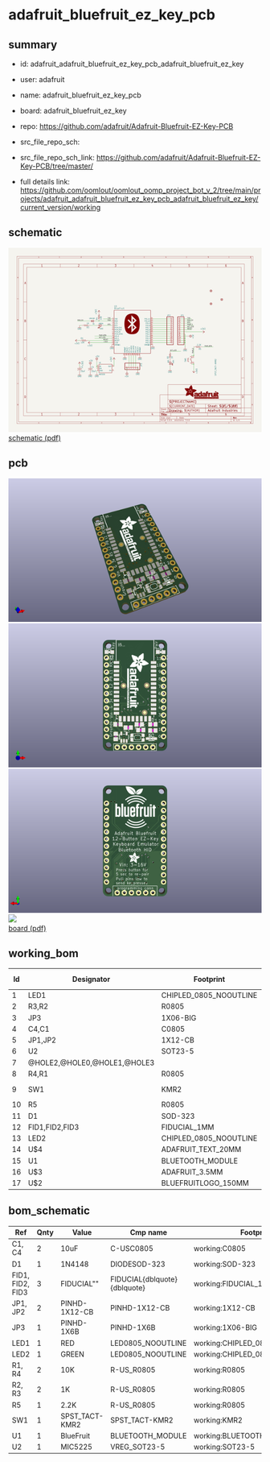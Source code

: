# adafruit_bluefruit_ez_key_pcb
 
## summary 
* id: adafruit_adafruit_bluefruit_ez_key_pcb_adafruit_bluefruit_ez_key
* user: adafruit
* name: adafruit_bluefruit_ez_key_pcb
* board: adafruit_bluefruit_ez_key
* repo: https://github.com/adafruit/Adafruit-Bluefruit-EZ-Key-PCB



* src_file_repo_sch: 
* src_file_repo_sch_link: https://github.com/adafruit/Adafruit-Bluefruit-EZ-Key-PCB/tree/master/
* full details link: https://github.com/oomlout/oomlout_oomp_project_bot_v_2/tree/main/projects/adafruit_adafruit_bluefruit_ez_key_pcb_adafruit_bluefruit_ez_key/current_version/working  

## schematic  
![](working_schematic_600.png)  
[schematic (pdf)](working_schematic.pdf) 






















## pcb  
![](working_3d_600.png) 
![](working_3d_front_600.png)  
![](working_3d_back_600.png)  
![](working_600.png)  
[board (pdf)](working.pdf)  

## working_bom
| Id | Designator | Footprint | Quantity | Designation | Supplier and ref |  | None | 
| --- | --- | --- | --- | --- | --- | --- | --- | 
| 1 | LED1 | CHIPLED_0805_NOOUTLINE | 1 | RED |  |  | [''] | 
| 2 | R3,R2 | R0805 | 2 | 1K |  |  | [''] | 
| 3 | JP3 | 1X06-BIG | 1 |  |  |  | [''] | 
| 4 | C4,C1 | C0805 | 2 | 10uF |  |  | [''] | 
| 5 | JP1,JP2 | 1X12-CB | 2 |  |  |  | [''] | 
| 6 | U2 | SOT23-5 | 1 | MIC5225 |  |  | [''] | 
| 7 | @HOLE2,@HOLE0,@HOLE1,@HOLE3 |  | 4 |  |  |  | [''] | 
| 8 | R4,R1 | R0805 | 2 | 10K |  |  | [''] | 
| 9 | SW1 | KMR2 | 1 | SPST_TACT-KMR2 |  |  | [''] | 
| 10 | R5 | R0805 | 1 | 2.2K |  |  | [''] | 
| 11 | D1 | SOD-323 | 1 | 1N4148 |  |  | [''] | 
| 12 | FID1,FID2,FID3 | FIDUCIAL_1MM | 3 | FIDUCIAL" |  |  | [''] | 
| 13 | LED2 | CHIPLED_0805_NOOUTLINE | 1 | GREEN |  |  | [''] | 
| 14 | U$4 | ADAFRUIT_TEXT_20MM | 1 |  |  |  | [''] | 
| 15 | U1 | BLUETOOTH_MODULE | 1 | BlueFruit |  |  | [''] | 
| 16 | U$3 | ADAFRUIT_3.5MM | 1 |  |  |  | [''] | 
| 17 | U$2 | BLUEFRUITLOGO_150MM | 1 |  |  |  | [''] | 


## bom_schematic
| Ref | Qnty | Value | Cmp name | Footprint | Description | Vendor | DNP | 
| --- | --- | --- | --- | --- | --- | --- | --- | 
| C1, C4 | 2 | 10uF | C-USC0805 | working:C0805 |  |  |  | 
| D1 | 1 | 1N4148 | DIODESOD-323 | working:SOD-323 |  |  |  | 
| FID1, FID2, FID3 | 3 | FIDUCIAL"" | FIDUCIAL{dblquote}{dblquote} | working:FIDUCIAL_1MM |  |  |  | 
| JP1, JP2 | 2 | PINHD-1X12-CB | PINHD-1X12-CB | working:1X12-CB |  |  |  | 
| JP3 | 1 | PINHD-1X6B | PINHD-1X6B | working:1X06-BIG |  |  |  | 
| LED1 | 1 | RED | LED0805_NOOUTLINE | working:CHIPLED_0805_NOOUTLINE |  |  |  | 
| LED2 | 1 | GREEN | LED0805_NOOUTLINE | working:CHIPLED_0805_NOOUTLINE |  |  |  | 
| R1, R4 | 2 | 10K | R-US_R0805 | working:R0805 |  |  |  | 
| R2, R3 | 2 | 1K | R-US_R0805 | working:R0805 |  |  |  | 
| R5 | 1 | 2.2K | R-US_R0805 | working:R0805 |  |  |  | 
| SW1 | 1 | SPST_TACT-KMR2 | SPST_TACT-KMR2 | working:KMR2 |  |  |  | 
| U1 | 1 | BlueFruit | BLUETOOTH_MODULE | working:BLUETOOTH_MODULE |  |  |  | 
| U2 | 1 | MIC5225 | VREG_SOT23-5 | working:SOT23-5 |  |  |  | 



